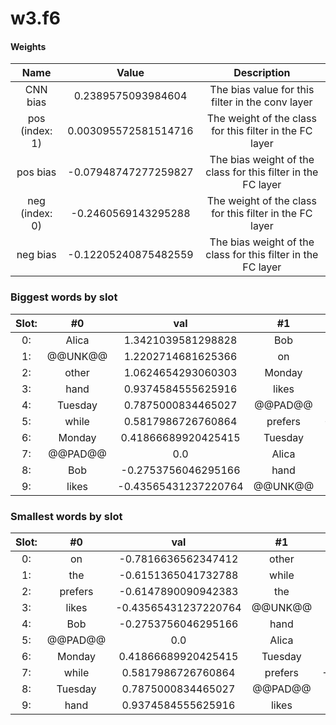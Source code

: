 # w3.f6
#### Weights
Name | Value | Description
:--: | :--: | :--:
CNN bias | 0.2389575093984604 | The bias value for this filter in the conv layer
pos (index: 1) | 0.003095572581514716| The weight of the class for this filter in the FC layer
pos bias | -0.07948747277259827| The bias weight of the class for this filter in the FC layer
neg (index: 0) | -0.2460569143295288| The weight of the class for this filter in the FC layer
neg bias | -0.12205240875482559| The bias weight of the class for this filter in the FC layer
### Biggest words by slot
Slot: |#0 | val | #1 | val | #2 | val
:--: | :--: | :--: | :--: | :--: | :--: | :--:
0: | Alica | 1.3421039581298828 | Bob | 0.7519680857658386 | Monday | 2.4835169315338135
1: | @@UNK@@ | 1.2202714681625366 | on | 0.5964534282684326 | the | 1.0460633039474487
2: | other | 1.0624654293060303 | Monday | 0.43274635076522827 | on | 0.7642332911491394
3: | hand | 0.9374584555625916 | likes | 0.009805217385292053 | prefers | 0.39670953154563904
4: | Tuesday | 0.7875000834465027 | @@PAD@@ | 0.0 | @@PAD@@ | 0.0
5: | while | 0.5817986726760864 | prefers | -0.023053497076034546 | Bob | -0.04405846819281578
6: | Monday | 0.41866689920425415 | Tuesday | -0.11038438975811005 | likes | -0.17131836712360382
7: | @@PAD@@ | 0.0 | Alica | -0.2551579475402832 | hand | -0.6340279579162598
8: | Bob | -0.2753756046295166 | hand | -0.27815690636634827 | Alica | -0.6407451629638672
9: | likes | -0.43565431237220764 | @@UNK@@ | -0.6135028600692749 | while | -0.7520797252655029
### Smallest words by slot
Slot: |#0 | val | #1 | val | #2 | val
:--: | :--: | :--: | :--: | :--: | :--: | :--:
0: | on | -0.7816636562347412 | other | -1.0371760129928589 | Tuesday | -2.3776941299438477
1: | the | -0.6151365041732788 | while | -0.8051576614379883 | other | -0.9532927870750427
2: | prefers | -0.6147890090942383 | the | -0.705574631690979 | @@UNK@@ | -0.8107715845108032
3: | likes | -0.43565431237220764 | @@UNK@@ | -0.6135028600692749 | while | -0.7520797252655029
4: | Bob | -0.2753756046295166 | hand | -0.27815690636634827 | Alica | -0.6407451629638672
5: | @@PAD@@ | 0.0 | Alica | -0.2551579475402832 | hand | -0.6340279579162598
6: | Monday | 0.41866689920425415 | Tuesday | -0.11038438975811005 | likes | -0.17131836712360382
7: | while | 0.5817986726760864 | prefers | -0.023053497076034546 | Bob | -0.04405846819281578
8: | Tuesday | 0.7875000834465027 | @@PAD@@ | 0.0 | @@PAD@@ | 0.0
9: | hand | 0.9374584555625916 | likes | 0.009805217385292053 | prefers | 0.39670953154563904
